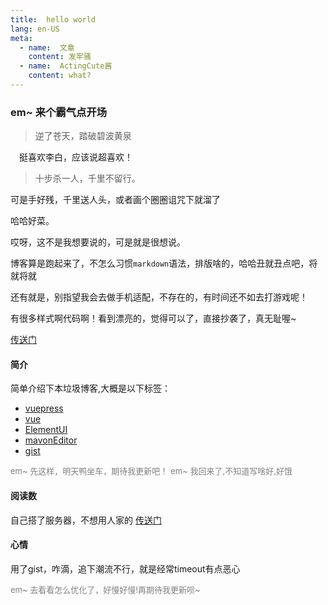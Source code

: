 ```yaml
---
title:  hello world
lang: en-US
meta:
  - name:  文章
    content: 发牢骚
  - name:  ActingCute酱
    content: what?
---
```

### em~ 来个霸气点开场

>逆了苍天，踏破碧波黄泉

<!-- more -->
<div ref="actingcute_anchor" id="actingcute_anchor"></div>

&ensp;&ensp;挺喜欢李白，应该说超喜欢！

>十步杀一人，千里不留行。

可是手好残，千里送人头，或者画个圈圈诅咒下就溜了

哈哈好菜。

哎呀，这不是我想要说的，可是就是很想说。

博客算是跑起来了，不怎么习惯`markdown`语法，排版啥的，哈哈丑就丑点吧，将就将就

还有就是，别指望我会去做手机适配，不存在的，有时间还不如去打游戏呢！

有很多样式啊代码啊！看到漂亮的，觉得可以了，直接抄袭了，真无耻喔~

[传送门](http://www.haibarai.com "要不要跳转去看看呢?")

#### 简介

简单介绍下本垃圾博客,大概是以下标签：

* [vuepress](https://vuepress.vuejs.org/ "要不要跳转去看看呢?")
* [vue](https://cn.vuejs.org/ "要不要跳转去看看呢?")
* [ElementUI](https://element.eleme.cn "要不要跳转去看看呢?")
* [mavonEditor](https://github.com/hinesboy/mavonEditor "要不要跳转去看看呢?")
* [gist](https://gist.github.com/ "要不要跳转去看看呢?")

<font color=gray size=2>em~ 先这样，明天鸭坐车，期待我更新吧！</font>
<font color=gray size=2>em~ 我回来了,不知道写啥好,好饿</font>


#### 阅读数

自己搭了服务器，不想用人家的 [传送门](https://github.com/ActingCute/lovely_server/ "要不要跳转去看看呢?")

#### 心情

用了gist，咋滴，追下潮流不行，就是经常timeout有点恶心

<font color=gray size=2>em~ 去看看怎么优化了，好慢好慢!再期待我更新呗~</font>